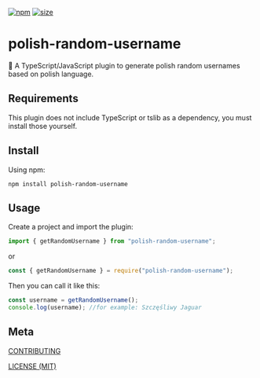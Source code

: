 [npm]: https://img.shields.io/npm/v/polish-random-username
[npm-url]: https://www.npmjs.com/package/polish-random-username
[size]: https://packagephobia.com/badge?p=polish-random-username
[size-url]: https://packagephobia.com/result?p=polish-random-username

[![npm][npm]][npm-url]
[![size][size]][size-url]

# polish-random-username

🍣 A TypeScript/JavaScript plugin to generate polish random usernames based on polish language.

## Requirements

This plugin does not include TypeScript or tslib as a dependency, you must install those yourself.

## Install

Using npm:

```console
npm install polish-random-username
```

## Usage

Create a project and import the plugin:

```js
import { getRandomUsername } from "polish-random-username";
```

or

```js
const { getRandomUsername } = require("polish-random-username");
```

Then you can call it like this:

```js
const username = getRandomUsername();
console.log(username); //for example: Szczęśliwy Jaguar
```

## Meta

[CONTRIBUTING](/.github/CONTRIBUTING.md)

[LICENSE (MIT)](/LICENSE)
